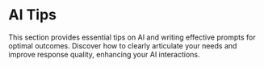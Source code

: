 # AI Tips

This section provides essential tips on AI and writing effective prompts for optimal outcomes. Discover how to clearly articulate your needs and improve response quality, enhancing your AI interactions.

